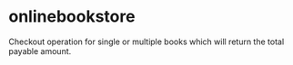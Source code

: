 # onlinebookstore
Checkout operation for single or multiple books which will return the total payable amount.
